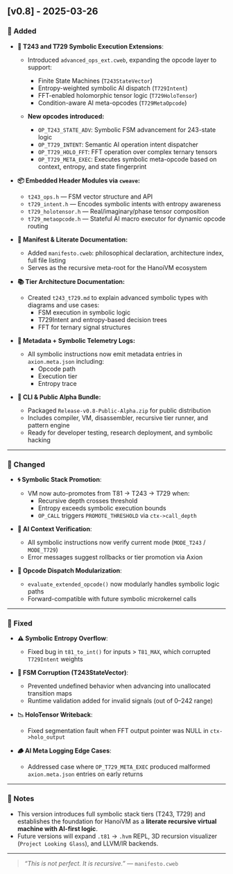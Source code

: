 ## [v0.8] - 2025-03-26

### 🚀 Added

- **🧠 T243 and T729 Symbolic Execution Extensions**:
  - Introduced `advanced_ops_ext.cweb`, expanding the opcode layer to support:
    - Finite State Machines (`T243StateVector`)
    - Entropy-weighted symbolic AI dispatch (`T729Intent`)
    - FFT-enabled holomorphic tensor logic (`T729HoloTensor`)
    - Condition-aware AI meta-opcodes (`T729MetaOpcode`)

  - **New opcodes introduced:**
    - `OP_T243_STATE_ADV`: Symbolic FSM advancement for 243-state logic
    - `OP_T729_INTENT`: Semantic AI operation intent dispatcher
    - `OP_T729_HOLO_FFT`: FFT operation over complex ternary tensors
    - `OP_T729_META_EXEC`: Executes symbolic meta-opcode based on context, entropy, and state fingerprint

- **📦 Embedded Header Modules via `cweave`:**
  - `t243_ops.h` — FSM vector structure and API
  - `t729_intent.h` — Encodes symbolic intents with entropy awareness
  - `t729_holotensor.h` — Real/imaginary/phase tensor composition
  - `t729_metaopcode.h` — Stateful AI macro executor for dynamic opcode routing

- **📄 Manifest & Literate Documentation:**
  - Added `manifesto.cweb`: philosophical declaration, architecture index, full file listing
  - Serves as the recursive meta-root for the HanoiVM ecosystem

- **📚 Tier Architecture Documentation:**
  - Created `t243_t729.md` to explain advanced symbolic types with diagrams and use cases:
    - FSM execution in symbolic logic
    - T729Intent and entropy-based decision trees
    - FFT for ternary signal structures

- **📜 Metadata + Symbolic Telemetry Logs:**
  - All symbolic instructions now emit metadata entries in `axion.meta.json` including:
    - Opcode path
    - Execution tier
    - Entropy trace

- **🧪 CLI & Public Alpha Bundle:**
  - Packaged `Release-v0.8-Public-Alpha.zip` for public distribution
  - Includes compiler, VM, disassembler, recursive tier runner, and pattern engine
  - Ready for developer testing, research deployment, and symbolic hacking

---

### 🔧 Changed

- **🌀 Symbolic Stack Promotion**:
  - VM now auto-promotes from T81 → T243 → T729 when:
    - Recursive depth crosses threshold
    - Entropy exceeds symbolic execution bounds
    - `OP_CALL` triggers `PROMOTE_THRESHOLD` via `ctx->call_depth`

- **🔐 AI Context Verification**:
  - All symbolic instructions now verify current mode (`MODE_T243` / `MODE_T729`)
  - Error messages suggest rollbacks or tier promotion via Axion

- **🧠 Opcode Dispatch Modularization**:
  - `evaluate_extended_opcode()` now modularly handles symbolic logic paths
  - Forward-compatible with future symbolic microkernel calls

---

### 🐞 Fixed

- **⚠️ Symbolic Entropy Overflow**:
  - Fixed bug in `t81_to_int()` for inputs > `T81_MAX`, which corrupted `T729Intent` weights

- **🧮 FSM Corruption (T243StateVector)**:
  - Prevented undefined behavior when advancing into unallocated transition maps
  - Runtime validation added for invalid signals (out of 0–242 range)

- **📉 HoloTensor Writeback**:
  - Fixed segmentation fault when FFT output pointer was NULL in `ctx->holo_output`

- **🪵 AI Meta Logging Edge Cases**:
  - Addressed case where `OP_T729_META_EXEC` produced malformed `axion.meta.json` entries on early returns

---

### 🔮 Notes

- This version introduces full symbolic stack tiers (T243, T729) and establishes the foundation for HanoiVM as a **literate recursive virtual machine with AI-first logic**.
- Future versions will expand `.t81` → `.hvm` REPL, 3D recursion visualizer (`Project Looking Glass`), and LLVM/IR backends.

---

> _“This is not perfect. It is recursive.”_ — `manifesto.cweb`

